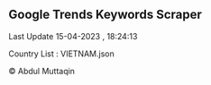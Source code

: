 

## Google Trends Keywords Scraper 
 
Last Update 15-04-2023 , 18:24:13

Country List :
VIETNAM.json



© Abdul Muttaqin 
